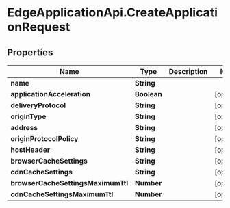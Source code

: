 # EdgeApplicationApi.CreateApplicationRequest

## Properties

Name | Type | Description | Notes
------------ | ------------- | ------------- | -------------
**name** | **String** |  | 
**applicationAcceleration** | **Boolean** |  | [optional] 
**deliveryProtocol** | **String** |  | [optional] 
**originType** | **String** |  | [optional] 
**address** | **String** |  | [optional] 
**originProtocolPolicy** | **String** |  | [optional] 
**hostHeader** | **String** |  | [optional] 
**browserCacheSettings** | **String** |  | [optional] 
**cdnCacheSettings** | **String** |  | [optional] 
**browserCacheSettingsMaximumTtl** | **Number** |  | [optional] 
**cdnCacheSettingsMaximumTtl** | **Number** |  | [optional] 


